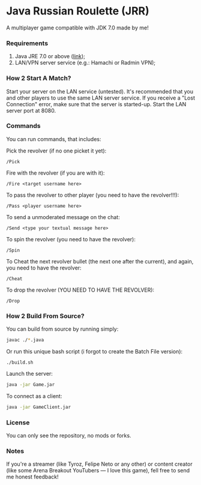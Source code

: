 # Java Russian Roulette (JRR)
A multiplayer game compatible with JDK 7.0 made by me!

### Requirements
1. Java JRE 7.0 or above ([link](https://www.oracle.com/java/technologies/downloads/));
2. LAN/VPN server service (e.g.: Hamachi or Radmin VPN);

### How 2 Start A Match?
Start your server on the LAN service (untested).
It's recommended that you and other players to use the same LAN server service.
If you receive a "Lost Connection" error, make sure that the server is started-up.
Start the LAN server port at 8080.

### Commands
You can run commands, that includes:

Pick the revolver (if no one picket it yet):

```
/Pick
```

Fire with the revolver (if you are with it):

```
/Fire <target username here>
```

To pass the revolver to other player (you need to have the revolver!!!):

```
/Pass <player username here>
```

To send a unmoderated message on the chat:

```
/Send <type your textual message here>
```

To spin the revolver (you need to have the revolver):

```
/Spin
```

To Cheat the next revolver bullet (the next one after the current), and again, you need to have the revolver:

```
/Cheat
```

To drop the revolver (YOU NEED TO HAVE THE REVOLVER):

```
/Drop
```

### How 2 Build From Source?
You can build from source by running simply:

```sh
javac ./*.java
```

Or run this unique bash script (i forgot to create the Batch File version):

```
./build.sh
```

Launch the server:

```sh
java -jar Game.jar
```

To connect as a client:
```sh
java -jar GameClient.jar
```

### License
You can only see the repository, no mods or forks.

### Notes
If you're a streamer (like Tyroz, Felipe Neto or any other)
or content creator (like some Arena Breakout YouTubers — I love this game), fell free to send me honest feedback!
